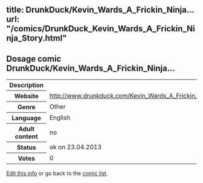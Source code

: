 title: DrunkDuck/Kevin_Wards_A_Frickin_Ninja...
url: "/comics/DrunkDuck_Kevin_Wards_A_Frickin_Ninja_Story.html"
---
Dosage comic DrunkDuck/Kevin_Wards_A_Frickin_Ninja...
-----------------------------------------

<table class="comicinfo">
<tr>
<th>Description</th><td></td>
</tr>
<tr>
<th>Website</th><td><a href="http://www.drunkduck.com/Kevin_Wards_A_Frickin_Ninja_Story/">http://www.drunkduck.com/Kevin_Wards_A_Frickin_Ninja_Story/</a></td>
</tr>
<tr>
<th>Genre</th><td>Other</td>
</tr>
<tr>
<th>Language</th><td>English</td>
</tr>
<tr>
<th>Adult content</th><td>no</td>
</tr>
<tr>
<th>Status</th><td>ok on 23.04.2013</td>
</tr>
<tr>
<th>Votes</th><td>0</div></td>
</tr>
</table>

[Edit this info](/comics/DrunkDuck_Kevin_Wards_A_Frickin_Ninja_Story_edit.html) or go back to the [comic list](../comic-index.html).
